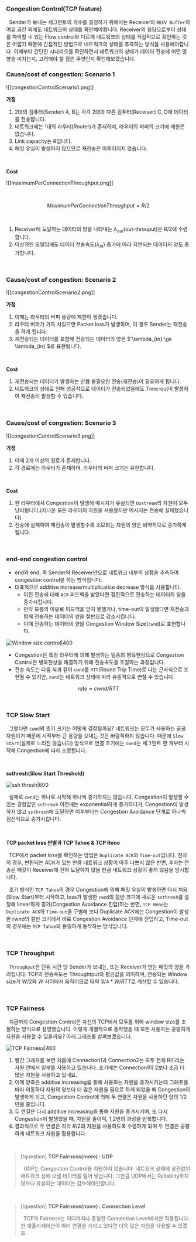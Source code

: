 ### Congestion Control(TCP feature)

&nbsp;&nbsp;Sender가 보내는 세그먼트의 개수를 결정하기 위해서는 Receiver의 `RECV Buffer`의 여유 공간 외에도 네트워크의 상태를 확인해야합니다. Receiver의 응답으로부터 상태를 파악할 수 있는 Flow control와 다르게 네트워크의 상태를 직접적으로 확인하는 것은 어렵기 때문에 간접적인 방법으로 네트워크의 상태를 추측하는 방식을 사용해야합니다. 이제부터 간단한 시나리오를 확인하면서 네트워크의 상태가 데이터 전송에 어떤 영향을 미치는지, 고려해야 할 점은 무엇인지 확인해보겠습니다.

### Cause/cost of congestion: Scenario 1

![[congestionControlScenario1.png]]

**가정**

1. 2대의 컴퓨터(Sender) A, B는 각각 2대의 다른 컴퓨터(Receiver) C, D에 데이터를 전송합니다.
2. 네트워크에는 1대의 라우터(Router)가 존재하며, 라우터의 버퍼의 크기에 제한은 없습니다.
3. Link capacity는 R입니다.
4. 패킷 유실이 발생하지 않으므로 재전송은 이루어지지 않습니다.

<br>

**Cost**

![[maximumPerConnectionThroughput.png]]

<br>

$$ MaximumPerConnection Throughput = R/2 $$

<br>

1. Receiver에 도달하는 데이터의 양을 나타내는 $\lambda_{out}$(out-throuput)은 $R/2$에 수렴합니다.
2. 이상적인 모델임에도 데이터 전송속도($\lambda_{in}$) 증가에 따라 지연되는 데이터의 양도 증가합니다.

<br>

### Cause/cost of congestion: Scenario 2
![[congestionControlScenario2.png]]

**가정**

1. 이제는 라우터의 버퍼 용량에 제한이 생겼습니다.
2. 라우터 버퍼가 가득 차있으면 Packet loss가 발생하며, 이 경우 Sender는 재전송을 하게 됩니다.
3. 재전송되는 데이터를 포함해 전송되는 데이터의 양은 $'\lambda_{in} \ge \lambda_{in} $로 표현됩니다.

<br>

**Cost**

1. 재전송되는 데이터가 발생하는 만큼 불필요한 전송(재전송)이 필요하게 됩니다.
2. 네트워크의 상태로 인해 성공적으로 데이터가 전송되었음에도 Time-out이 발생하여 재전송이 발생할 수 있습니다.

<br>


### Cause/cost of congestion: Scenario 3
![[congestionControlScenario3.png]]

**가정**

1. 이제 2개 이상의 경로가 존재합니다.
2. 각 경로에는 라우터가 존재하며, 라우터의 버퍼 크기는 유한합니다.

<br>

**Cost**

1. 한 라우터에서 Congestion이 발생해 메시지가 유실되면 `Upstream`의 자원이 모두 낭비됩니다.(지나온 모든 라우터의 자원을 사용했지만 메시지는 전송에 실패했습니다)
2. 전송에 실패하여 재전송이 발생할수록 소모되는 자원의 양은 비약적으로 증가하게 됩니다.

<br>

### end-end congestion control

- end와 end, 즉 Sender와 Receiver만으로 네트워크 내부의 상황을 추측하여 congestion control을 하는 방식입니다.
- 대표적으로 additive increase/multiplicatice decrease 방식을 사용합니다.
    - 이전 전송에 대해 `ACK` 피드백을 받았다면 점진적으로 전송하는 데이터의 양을 증가시킵니다.
    - 만약 모종의 이유로 피드백을 받지 못했거나, time-out이 발생했다면 재전송과 함께 전송하는 데이터의 양을 절반으로 감소시킵니다.
    - 이때 전송하는 데이터의 양을 Congestion Window Size(`cwnd`)로 표현합니다.


![Window size control|400](windowSizeControl.png)


- Congestion은 특정 라우터에 의해 발생하는 일종의 병목현상으로 Congestion Control은 병목현상을 해결하기 위해 전송속도를 조절하는 과정입니다.
- 전송 속도는 다음 식과 같이 `cwnd`를 `RTT`(Round Trip Time)로 나눈 근사식으로 표현될 수 있지만, `cwnd`는 네트워크 상태에 따라 유동적으로 변할 수 있습니다.

$$rate \approx cwnd/RTT$$

<br>

### TCP Slow Start

&nbsp;&nbsp;그렇다면 `cwnd`의 초기 크기는 어떻게 결정될까요? 네트워크는 모두가 사용하는 공공자원이기 때문에 시작부터 큰 용량을 보내는 것은 바람직하지 않습니다. 때문에 `Slow Start`(실제로 느리진 않습니다) 방식으로 연결 초기에는 `cwnd`는 세그먼트 한 개부터 시작해 Congestion에 따라 조정됩니다.

<br>

**ssthresh(Slow Start Threshold)**

![ssh thresh|600](ssthresh.png)

&nbsp;&nbsp;실제로 `cwnd`는 하나로 시작해 하나씩 증가하지는 않습니다. Congestion이 발생할 수 있는 경험값인 `ssthresh` 이전에는 exponential하게 증가하다가, Congestion이 발생하지 않고 `ssthresh`에 도달하면 이후부터는 Congestion Avoidance 단계로 하나씩 점진적으로 증가시킵니다.

<br>

**TCP packet loss 판별과 TCP Tahoe & TCP Reno**

&nbsp;&nbsp;TCP에서 packet loss를 확인하는 방법은 `Duplicate ACK`와 `Time-out`입니다. 전자의 경우, 반환되는 ACK가 있는 만큼 네트워크 상황이 아주 나쁘지 않은 반면, 후자는 전송된 패킷이 Receiver에 전혀 도달하지 않을 만큼 네트워크 상황이 좋지 않음을 암시합니다.

&nbsp;&nbsp;초기 방식인 `TCP Tahoe`의 경우 Congestion에 의해 패킷 유실이 발생하면 다시 처음(Slow Start)부터 시작하고, loss가 발생한 `cwnd`의 절반 크기에 새로운 `ssthresh`를 설정해 linear하게 증가(Congestion Avoidance 진입)하는 반면, `TCP Reno`는 `Duplicate ACK`와 `Time-out`을 구별해 보다 Duplicate ACK에는 Congestion이 발생한 rwnd의 절반 크기에서 바로 Congestion Avoidance 단계에 진입하고, Time-out의 경우에는 `TCP Tahoe`와 동일하게 동작하는 방식입니다.

<br>

### TCP Throughput

&nbsp;&nbsp;`Throughput`은 단위 시간 당 Sender가 보내는, 또는 Receiver가 받는 패킷의 양을 가리킵니다. TCP의 전송속도는 Throughtput의 평균값을 의미하며, 전송되는 Window size가 $W/2$와 $W$ 사이에서 움직이므로 대략 $3/4 * W/RTT$로 계산할 수 있습니다.

<br>

### TCP Fairness

&nbsp;&nbsp;지금까지 Congestion Control은 자신의 TCP에서 모두를 위해 window size를 조절하는 방식으로 설명했습니다. 이렇게 개별적으로 동작했을 때 모든 사용자는 공평하게 자원을 사용할 수 있을까요? 아래 그래프를 살펴보겠습니다.

![TCP Fairness|400](TCPFairness.png)

1. 빨간 그래프를 보면 처음에 Connection1과 Connection2는 모두 전체 R이라는 자원 안에서 일부를 사용하고 있습니다. 초기에는 Connection1이 2보다 조금 더 많은 자원을 사용하고 있네요.
2. 이제 양측은 additive increasing을 통해 사용하는 자원을 증가시키는데 그래프를 따라 이동하다 자원의 양보다 더 많은 자원을 필요로 하게 되었을 때 Congestion이 발생하게 되고, Congestion Control에 의해 두 연결은 자원을 사용하던 양의 $1/2$만큼 줄입니다.
3. 두 연결은 다시 additive increasing을 통해 자원을 증가시키며, 또 다시 Congestion이 발생했을 때, 자원을 줄이며, 1,2번의 과정을 반복합니다.
4. 결과적으로 두 연결은 각각 $R/2$의 자원을 사용하도록 수렴하게 되며 두 연결은 공평하게 네트워크 자원을 활용합니다.

<br>

> [!question] **TCP Fairness(more) : UDP**
>
> &nbsp;&nbsp;UDP는 Congestion Control을 지원하지 않습니다. 네트워크 상태에 상관없이 네트워크 상에 보낼 데이터를 밀어 넣습니다. 그만큼 UDP에서는 Reliablity하지 않으니 유실되는 데이터는 감수해야만합니다.

<br>

> [!question] **TCP Fairness(more) : Connection Level**
>
> &nbsp;&nbsp;TCP의 Fairness는 어디까지나 동일한 Connection Level에서만 적용됩니다. 한 애플리케이션이 여러 연결을 가지고 있다면 더욱 많은 자원을 사용할 수 있겠죠.